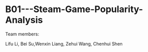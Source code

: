 # B01---Steam-Game-Popularity-Analysis
Team members:

Lifu Li, Bei Su,Wenxin Liang, Zehui Wang, Chenhui Shen
